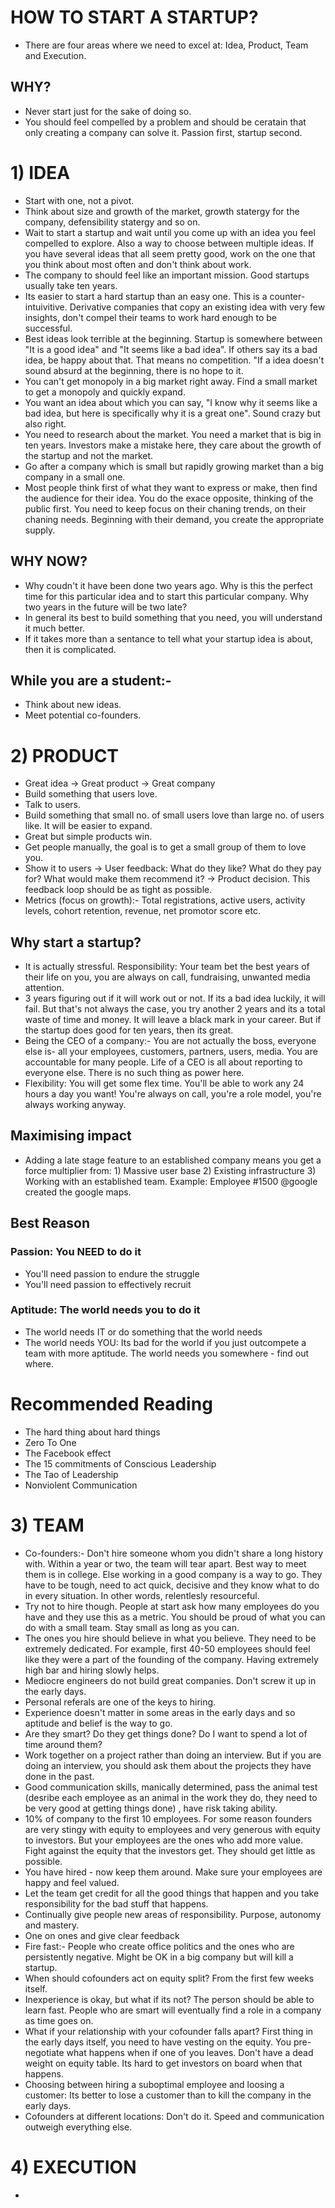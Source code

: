 # HOW TO START A STARTUP?
- There are four areas where we need to excel at: Idea, Product, Team and Execution.
## WHY?
- Never start just for the sake of doing so.
- You should feel compelled by a problem and should be ceratain that only creating a company can solve it. Passion first, startup second.
# 1) IDEA
- Start with one, not a pivot.
- Think about size and growth of the market, growth statergy for the company, defensibility statergy and so on.
- Wait to start a startup and wait until you come up with an idea you feel compelled to explore. Also a way to choose between multiple ideas. If you have several ideas that all seem pretty good, work on the one that you think about most often and don't think about work.
- The company to should feel like an important mission. Good startups usually take ten years.
- Its easier to start a hard startup than an easy one. This is a counter-intuivitive. Derivative companies that copy an existing idea with very few insights, don't compel their teams to work hard enough to be successful.
- Best ideas look terrible at the beginning. Startup is somewhere between "It is a good idea" and "It seems like a bad idea". If others say its a bad idea, be happy about that. That means no competition. "If a idea doesn't sound absurd at the beginning, there is no hope to it. 
- You can't get monopoly in a big market right away. Find a small market to get a monopoly and quickly expand.
- You want an idea about which you can say, "I know why it seems like a bad idea, but here is specifically why it is a great one". Sound crazy but also right.
- You need to research about the market. You need a market that is big in ten years. Investors make a mistake here, they care about the growth of the startup and not the market.
- Go after a company which is small but rapidly growing market than a big company in a small one.
- Most people think first of what they want to express or make, then find the audience for their idea. You do the exace opposite, thinking of the public first. You need to keep focus on their chaning trends, on their chaning needs. Beginning with their demand, you create the appropriate supply. 
## WHY NOW? 
- Why coudn't it have been done two years ago. Why is this the perfect time for this particular idea and to start this particular company. Why two years in the future will be two late?
- In general its best to build something that you need, you will understand it much better.
- If it takes more than a sentance to tell what your startup idea is about, then it is complicated.
## While you are a student:- 
- Think about new ideas.
- Meet potential co-founders.

# 2) PRODUCT
- Great idea -> Great product -> Great company
- Build something that users love.
- Talk to users.
- Build something that small no. of small users love than large no. of users like. It will be easier to expand.
- Great but simple products win.
- Get people manually, the goal is to get a small group of them to love you.
- Show it to users -> User feedback: What do they like? What do they pay for? What would make them recommend it? -> Product decision. This feedback loop should be as tight as possible. 
- Metrics (focus on growth):- Total registrations, active users, activity levels, cohort retention, revenue, net promotor score etc.
## Why start a startup?
- It is actually stressful. Responsibility: Your team bet the best years of their life on you, you are always on call, fundraising, unwanted media attention.
- 3 years figuring out if it will work out or not. If its a bad idea luckily, it will fail. But that's not always the case, you try another 2 years and its a total waste of time and money. It will leave a black mark in your career. But if the startup does good for ten years, then its great.
- Being the CEO of a company:- You are not actually the boss, everyone else is- all your employees, customers, partners, users, media. You are accountable for many people. Life of a CEO is all about reporting to everyone else. There is no such thing as power here.
- Flexibility: You will get some flex time. You'll be able to work any 24 hours a day you want! You're always on call, you're a role model, you're always working anyway.
## Maximising impact
- Adding a late stage feature to an established company means you get a force multiplier from: 1) Massive user base 2) Existing infrastructure 3) Working with an established team. Example: Employee #1500 @google created the google maps.
## Best Reason
### Passion: You NEED to do it
- You'll need passion to endure the struggle
- You'll need passion to effectively recruit
### Aptitude: The world needs you to do it
- The world needs IT or do something that the world needs
- The world needs YOU: Its bad for the world if you just outcompete a team with more aptitude. The world needs you somewhere - find out where.
# Recommended Reading
- The hard thing about hard things
- Zero To One
- The Facebook effect
- The 15 commitments of Conscious Leadership
- The Tao of Leadership
- Nonviolent Communication 

# 3) TEAM 
- Co-founders:- Don't hire someone whom you didn't share a long history with. Within a year or two, the team will tear apart. Best way to meet them is in college. Else working in a good company is a way to go. They have to be tough, need to act quick, decisive and they know what to do in every situation. In other words, relentlesly resourceful.
- Try not to hire though. People at start ask how many employees do you have and they use this as a metric. You should be proud of what you can do with a small team. Stay small as long as you can.
- The ones you hire should believe in what you believe. They need to be extremely dedicated. For example, first 40-50 employees should feel like they were a part of the founding of the company. Having extremely high bar and hiring slowly helps.
- Mediocre engineers do not build great companies. Don't screw it up in the early days.
- Personal referals are one of the keys to hiring.
- Experience doesn't matter in some areas in the early days and so aptitude and belief is the way to go.
- Are they smart? Do they get things done? Do I want to spend a lot of time around them?
- Work together on a project rather than doing an interview. But if you are doing an interview, you should ask them about the projects they have done in the past.
- Good communication skills, manically determined, pass the animal test (desribe each employee as an animal in the work they do, they need to be very good at getting things done) , have risk taking ability.
- 10% of company to the first 10 employees. For some reason founders are very stingy with equity to employees and very generous with equity to investors. But your employees are the ones who add more value. Fight against the equity that the investors get. They should get little as possible.
- You have hired - now keep them around. Make sure your employees are happy and feel valued.
- Let the team get credit for all the good things that happen and you take responsibility for the bad stuff that happens.
- Continually give people new areas of responsibility. Purpose, autonomy and mastery.
- One on ones and give clear feedback
- Fire fast:- People who create office politics and the ones who are persistently negative. Might be OK in a big company but will kill a startup.
- When should cofounders act on equity split? From the first few weeks itself.
- Inexperience is okay, but what if its not? The person should be able to learn fast. People who are smart will eventually find a role in a company as time goes on.
- What if your relationship with your cofounder falls apart? First thing in the early days itself, you need to have vesting on the equity. You pre-negotiate what happens when if one of you leaves. Don't have a dead weight on equity table. Its hard to get investors on board when that happens.
- Choosing between hiring a suboptimal employee and loosing a customer: Its better to lose a customer than to kill the company in the early days.
- Cofounders at different locations: Don't do it. Speed and communication outweigh everything else.

# 4) EXECUTION
- 
